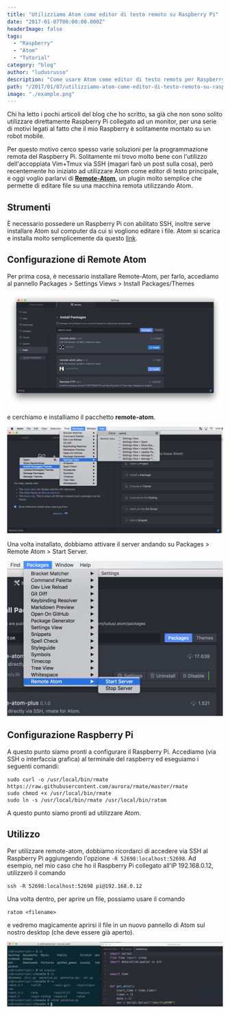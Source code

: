 ```yaml
---
title: "Utilizziamo Atom come editor di testo remoto su Raspberry Pi"
date: "2017-01-07T00:00:00.000Z"
headerImage: false
tags:
  - "Raspberry"
  - "Atom"
  - "Tutorial"
category: "blog"
author: "ludusrusso"
description: "Come usare Atom come editor di testo remoto per Raspberry Pi"
path: "/2017/01/07/utilizziamo-atom-come-editor-di-testo-remoto-su-raspberry-pi/"
image: "./example.png"
---
```


Chi ha letto i pochi articoli del blog che ho scritto, sa già che non sono solito utilizzare direttamente Raspberry Pi collegato ad un monitor, per una serie di motivi legati al fatto che il mio Raspberry è solitamente montato su un robot mobile.

Per questo motivo cerco spesso varie soluzioni per la programmazione remota del Raspberry Pi. Solitamente mi trovo molto bene con l'utilizzo dell'accoppiata Vim+Tmux via SSH (magari farò un post sulla cosa), però recentemente ho iniziato ad utilizzare Atom come editor di testo principale, e oggi voglio parlarvi di [**Remote-Atom**](https://atom.io/packages/remote-atom), un plugin molto semplice che permette di editare file su una macchina remota utilizzando Atom.

## Strumenti

È necessario possedere un Raspberry Pi con abilitato SSH, inoltre serve installare Atom sul computer da cui si vogliono editare i file. Atom si scarica e installa molto semplicemente da questo [link](https://atom.io).

## Configurazione di Remote Atom

Per prima cosa, è necessario installare Remote-Atom, per farlo, accediamo al pannello Packages > Settings Views > Install Packages/Themes

![](./install.png)

e cerchiamo e installiamo il pacchetto **remote-atom**.

![](./open-install.png)

Una volta installato, dobbiamo attivare il server andando su Packages > Remote Atom > Start Server.

![](./start-server.png)

## Configurazione Raspberry Pi

A questo punto siamo pronti a configurare il Raspberry Pi. Accediamo (via SSH o interfaccia grafica) al terminale del raspberry ed eseguiamo i seguenti comandi:

```
sudo curl -o /usr/local/bin/rmate https://raw.githubusercontent.com/aurora/rmate/master/rmate
sudo chmod +x /usr/local/bin/rmate
sudo ln -s /usr/local/bin/rmate /usr/local/bin/ratom
```

A questo punto siamo pronti ad utilizzare Atom.

## Utilizzo

Per utilizzare remote-atom, dobbiamo ricordarci di accedere via SSH al Raspberry Pi aggiungendo l'opzione `-R 52698:localhost:52698`. Ad esempio, nel mio caso che ho il Raspberry Pi collegato all'IP 192.168.0.12, utilizzerò il comando

```
ssh -R 52698:localhost:52698 pi@192.168.0.12
```

Una volta dentro, per aprire un file, possiamo usare il comando

```
ratom <filename>
```

e vedremo magicamente aprirsi il file in un nuovo pannello di Atom sul nostro desktop (che deve essere già aperto).

![](./example.png)
